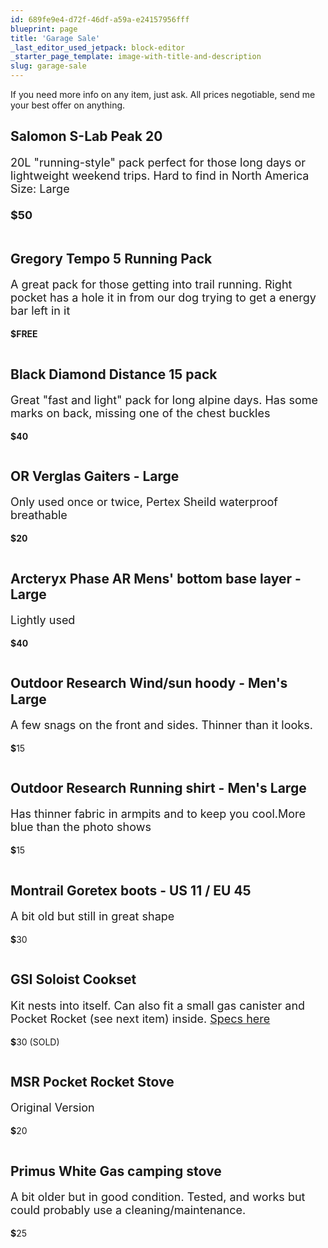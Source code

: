 ```yaml
---
id: 689fe9e4-d72f-46df-a59a-e24157956fff
blueprint: page
title: 'Garage Sale'
_last_editor_used_jetpack: block-editor
_starter_page_template: image-with-title-and-description
slug: garage-sale
---
```

<!-- wp:group {"align":"wide","className":"is-style-default","style":{"spacing":{"padding":{"top":"0px","right":"0px","bottom":"0px","left":"0px"}}}} -->
<div class="wp-block-group alignwide is-style-default" style="padding-top:0px;padding-right:0px;padding-bottom:0px;padding-left:0px"><!-- wp:paragraph -->
<p>If you need more info on any item, just ask. All prices negotiable, send me your best offer on anything.</p>
<!-- /wp:paragraph -->

<!-- wp:columns {"align":"wide"} -->
<div class="wp-block-columns alignwide"><!-- wp:column {"width":"33.33%"} -->
<div class="wp-block-column" style="flex-basis:33.33%"><!-- wp:paragraph -->
<p></p>
<!-- /wp:paragraph -->

<!-- wp:heading {"fontSize":"huge","style":{"typography":{"lineHeight":"1.2"}}} -->
<h2 class="has-huge-font-size" style="line-height:1.2">Salomon S-Lab Peak 20</h2>
<!-- /wp:heading -->

<!-- wp:paragraph {"style":{"typography":{"fontSize":"18px"}}} -->
<p style="font-size:18px">20L "running-style" pack perfect for those long days or lightweight weekend trips. Hard to find in North America<br />Size: Large<br /><br /><strong>$50</strong></p>
<!-- /wp:paragraph --></div>
<!-- /wp:column -->

<!-- wp:column {"width":"66.66%"} -->
<div class="wp-block-column" style="flex-basis:66.66%"><!-- wp:image {"id":1575,"sizeSlug":"large","linkDestination":"none"} -->
<figure class="wp-block-image size-large"><img src="/assets/images/2021/10/IMG_20211016_2135324-1024x764.jpg" alt="" class="wp-image-1575"/></figure>
<!-- /wp:image --></div>
<!-- /wp:column --></div>
<!-- /wp:columns -->

<!-- wp:columns {"align":"wide"} -->
<div class="wp-block-columns alignwide"><!-- wp:column {"width":"33.33%"} -->
<div class="wp-block-column" style="flex-basis:33.33%"><!-- wp:paragraph -->
<p></p>
<!-- /wp:paragraph -->

<!-- wp:heading {"fontSize":"huge","style":{"typography":{"lineHeight":"1.2"}}} -->
<h2 class="has-huge-font-size" style="line-height:1.2">Gregory Tempo 5 Running Pack</h2>
<!-- /wp:heading -->

<!-- wp:paragraph {"style":{"typography":{"fontSize":"18px"}}} -->
<p style="font-size:18px">A great pack for those getting into trail running. Right pocket has a hole it in from our dog trying to get a energy bar left in it</p>
<!-- /wp:paragraph -->

<!-- wp:paragraph -->
<p><strong>$FREE</strong></p>
<!-- /wp:paragraph --></div>
<!-- /wp:column -->

<!-- wp:column {"width":"66.66%"} -->
<div class="wp-block-column" style="flex-basis:66.66%"><!-- wp:image {"id":1577,"sizeSlug":"large","linkDestination":"none"} -->
<figure class="wp-block-image size-large"><img src="/assets/images/2021/10/IMG_20211016_2138093-1024x1007.jpg" alt="" class="wp-image-1577"/></figure>
<!-- /wp:image --></div>
<!-- /wp:column --></div>
<!-- /wp:columns -->

<!-- wp:columns {"align":"wide"} -->
<div class="wp-block-columns alignwide"><!-- wp:column {"width":"33.33%"} -->
<div class="wp-block-column" style="flex-basis:33.33%"><!-- wp:paragraph -->
<p></p>
<!-- /wp:paragraph -->

<!-- wp:heading {"fontSize":"huge","style":{"typography":{"lineHeight":"1.2"}}} -->
<h2 class="has-huge-font-size" style="line-height:1.2">Black Diamond Distance 15 pack</h2>
<!-- /wp:heading -->

<!-- wp:paragraph {"style":{"typography":{"fontSize":"18px"}}} -->
<p style="font-size:18px">Great "fast and light" pack for long alpine days. Has some marks on back, missing one of the chest buckles</p>
<!-- /wp:paragraph -->

<!-- wp:paragraph -->
<p><strong>$40</strong></p>
<!-- /wp:paragraph --></div>
<!-- /wp:column -->

<!-- wp:column {"width":"66.66%"} -->
<div class="wp-block-column" style="flex-basis:66.66%"><!-- wp:image {"id":1581,"sizeSlug":"large","linkDestination":"none"} -->
<figure class="wp-block-image size-large"><img src="/assets/images/2021/10/IMG_20211016_2139472-1024x861.jpg" alt="" class="wp-image-1581"/></figure>
<!-- /wp:image --></div>
<!-- /wp:column --></div>
<!-- /wp:columns -->

<!-- wp:columns {"align":"wide"} -->
<div class="wp-block-columns alignwide"><!-- wp:column {"width":"33.33%"} -->
<div class="wp-block-column" style="flex-basis:33.33%"><!-- wp:paragraph -->
<p></p>
<!-- /wp:paragraph -->

<!-- wp:heading {"fontSize":"huge","style":{"typography":{"lineHeight":"1.2"}}} -->
<h2 class="has-huge-font-size" style="line-height:1.2">OR Verglas Gaiters - Large</h2>
<!-- /wp:heading -->

<!-- wp:paragraph {"style":{"typography":{"fontSize":"18px"}}} -->
<p style="font-size:18px">Only used once or twice, Pertex Sheild waterproof breathable</p>
<!-- /wp:paragraph -->

<!-- wp:paragraph -->
<p><strong>$20</strong></p>
<!-- /wp:paragraph --></div>
<!-- /wp:column -->

<!-- wp:column {"width":"66.66%"} -->
<div class="wp-block-column" style="flex-basis:66.66%"><!-- wp:image {"id":1583,"sizeSlug":"large","linkDestination":"none"} -->
<figure class="wp-block-image size-large"><img src="/assets/images/2021/10/IMG_20211016_2132482-941x1024.jpg" alt="" class="wp-image-1583"/></figure>
<!-- /wp:image --></div>
<!-- /wp:column --></div>
<!-- /wp:columns -->

<!-- wp:columns {"align":"wide"} -->
<div class="wp-block-columns alignwide"><!-- wp:column {"width":"33.33%"} -->
<div class="wp-block-column" style="flex-basis:33.33%"><!-- wp:paragraph -->
<p></p>
<!-- /wp:paragraph -->

<!-- wp:heading {"fontSize":"huge","style":{"typography":{"lineHeight":"1.2"}}} -->
<h2 class="has-huge-font-size" style="line-height:1.2">Arcteryx Phase AR Mens' bottom base layer - Large</h2>
<!-- /wp:heading -->

<!-- wp:paragraph {"style":{"typography":{"fontSize":"18px"}}} -->
<p style="font-size:18px">Lightly used</p>
<!-- /wp:paragraph -->

<!-- wp:paragraph -->
<p><strong>$40</strong></p>
<!-- /wp:paragraph --></div>
<!-- /wp:column -->

<!-- wp:column {"width":"66.66%"} -->
<div class="wp-block-column" style="flex-basis:66.66%"><!-- wp:image {"id":1599,"sizeSlug":"large","linkDestination":"none"} -->
<figure class="wp-block-image size-large"><img src="/assets/images/2021/10/IMG_20211017_164041-768x1024.jpg" alt="" class="wp-image-1599"/></figure>
<!-- /wp:image --></div>
<!-- /wp:column --></div>
<!-- /wp:columns -->

<!-- wp:columns {"align":"wide"} -->
<div class="wp-block-columns alignwide"><!-- wp:column {"width":"33.33%"} -->
<div class="wp-block-column" style="flex-basis:33.33%"><!-- wp:paragraph -->
<p></p>
<!-- /wp:paragraph -->

<!-- wp:heading {"fontSize":"huge","style":{"typography":{"lineHeight":"1.2"}}} -->
<h2 class="has-huge-font-size" style="line-height:1.2">Outdoor Research Wind/sun hoody - Men's Large</h2>
<!-- /wp:heading -->

<!-- wp:paragraph {"style":{"typography":{"fontSize":"18px"}}} -->
<p style="font-size:18px">A few snags on the front and sides. Thinner than it looks.</p>
<!-- /wp:paragraph -->

<!-- wp:paragraph -->
<p><strong>$</strong>15</p>
<!-- /wp:paragraph --></div>
<!-- /wp:column -->

<!-- wp:column {"width":"66.66%"} -->
<div class="wp-block-column" style="flex-basis:66.66%"><!-- wp:image {"id":1586,"sizeSlug":"large","linkDestination":"none"} -->
<figure class="wp-block-image size-large"><img src="/assets/images/2021/10/IMG_20211016_2148093-1024x870.jpg" alt="" class="wp-image-1586"/></figure>
<!-- /wp:image --></div>
<!-- /wp:column --></div>
<!-- /wp:columns -->

<!-- wp:columns {"align":"wide"} -->
<div class="wp-block-columns alignwide"><!-- wp:column {"width":"33.33%"} -->
<div class="wp-block-column" style="flex-basis:33.33%"><!-- wp:paragraph -->
<p></p>
<!-- /wp:paragraph -->

<!-- wp:heading {"fontSize":"huge","style":{"typography":{"lineHeight":"1.2"}}} -->
<h2 class="has-huge-font-size" style="line-height:1.2">Outdoor Research Running shirt - Men's Large</h2>
<!-- /wp:heading -->

<!-- wp:paragraph {"style":{"typography":{"fontSize":"18px"}}} -->
<p style="font-size:18px">Has thinner fabric in armpits and to keep you cool.More blue than the photo shows</p>
<!-- /wp:paragraph -->

<!-- wp:paragraph -->
<p><strong>$</strong>15</p>
<!-- /wp:paragraph --></div>
<!-- /wp:column -->

<!-- wp:column {"width":"66.66%"} -->
<div class="wp-block-column" style="flex-basis:66.66%"><!-- wp:image {"id":1598,"sizeSlug":"large","linkDestination":"none"} -->
<figure class="wp-block-image size-large"><img src="/assets/images/2021/10/IMG_20211017_163841-768x1024.jpg" alt="" class="wp-image-1598"/></figure>
<!-- /wp:image --></div>
<!-- /wp:column --></div>
<!-- /wp:columns -->

<!-- wp:columns {"align":"wide"} -->
<div class="wp-block-columns alignwide"><!-- wp:column {"width":"33.33%"} -->
<div class="wp-block-column" style="flex-basis:33.33%"><!-- wp:paragraph -->
<p></p>
<!-- /wp:paragraph -->

<!-- wp:heading {"fontSize":"huge","style":{"typography":{"lineHeight":"1.2"}}} -->
<h2 class="has-huge-font-size" style="line-height:1.2">Montrail Goretex boots - US 11 / EU 45</h2>
<!-- /wp:heading -->

<!-- wp:paragraph {"style":{"typography":{"fontSize":"18px"}}} -->
<p style="font-size:18px">A bit old but still in great shape</p>
<!-- /wp:paragraph -->

<!-- wp:paragraph -->
<p><strong>$</strong>30</p>
<!-- /wp:paragraph --></div>
<!-- /wp:column -->

<!-- wp:column {"width":"66.66%"} -->
<div class="wp-block-column" style="flex-basis:66.66%"><!-- wp:image {"id":1590,"sizeSlug":"large","linkDestination":"none"} -->
<figure class="wp-block-image size-large"><img src="/assets/images/2021/10/IMG_20211016_2142572-1024x883.jpg" alt="" class="wp-image-1590"/></figure>
<!-- /wp:image --></div>
<!-- /wp:column --></div>
<!-- /wp:columns -->

<!-- wp:columns {"align":"wide"} -->
<div class="wp-block-columns alignwide"><!-- wp:column {"width":"33.33%"} -->
<div class="wp-block-column" style="flex-basis:33.33%"><!-- wp:paragraph -->
<p></p>
<!-- /wp:paragraph -->

<!-- wp:heading {"fontSize":"huge","style":{"typography":{"lineHeight":"1.2"}}} -->
<h2 class="has-huge-font-size" style="line-height:1.2">GSI Soloist Cookset</h2>
<!-- /wp:heading -->

<!-- wp:paragraph {"style":{"typography":{"fontSize":"18px"}}} -->
<p style="font-size:18px">Kit nests into itself. Can also fit a small gas canister and Pocket Rocket (see next item) inside. <a href="https://vpo.ca/product/318734/pinnacle-soloist">Specs here</a></p>
<!-- /wp:paragraph -->

<!-- wp:paragraph -->
<p><strong>$</strong>30 (SOLD)</p>
<!-- /wp:paragraph --></div>
<!-- /wp:column -->

<!-- wp:column {"width":"66.66%"} -->
<div class="wp-block-column" style="flex-basis:66.66%"><!-- wp:image {"id":1597,"sizeSlug":"large","linkDestination":"none"} -->
<figure class="wp-block-image size-large"><img src="/assets/images/2021/10/IMG_20211017_161041-1024x768.jpg" alt="" class="wp-image-1597"/></figure>
<!-- /wp:image --></div>
<!-- /wp:column --></div>
<!-- /wp:columns -->

<!-- wp:columns {"align":"wide"} -->
<div class="wp-block-columns alignwide"><!-- wp:column {"width":"33.33%"} -->
<div class="wp-block-column" style="flex-basis:33.33%"><!-- wp:paragraph -->
<p></p>
<!-- /wp:paragraph -->

<!-- wp:heading {"fontSize":"huge","style":{"typography":{"lineHeight":"1.2"}}} -->
<h2 class="has-huge-font-size" style="line-height:1.2">MSR Pocket Rocket Stove</h2>
<!-- /wp:heading -->

<!-- wp:paragraph {"style":{"typography":{"fontSize":"18px"}}} -->
<p style="font-size:18px">Original Version</p>
<!-- /wp:paragraph -->

<!-- wp:paragraph -->
<p><strong>$</strong>20</p>
<!-- /wp:paragraph --></div>
<!-- /wp:column -->

<!-- wp:column {"width":"66.66%"} -->
<div class="wp-block-column" style="flex-basis:66.66%"><!-- wp:image {"id":1591,"sizeSlug":"large","linkDestination":"none"} -->
<figure class="wp-block-image size-large"><img src="/assets/images/2021/10/IMG_20211016_2141312-1024x724.jpg" alt="" class="wp-image-1591"/></figure>
<!-- /wp:image --></div>
<!-- /wp:column --></div>
<!-- /wp:columns -->

<!-- wp:columns {"align":"wide"} -->
<div class="wp-block-columns alignwide"><!-- wp:column {"width":"33.33%"} -->
<div class="wp-block-column" style="flex-basis:33.33%"><!-- wp:paragraph -->
<p></p>
<!-- /wp:paragraph -->

<!-- wp:heading {"fontSize":"huge","style":{"typography":{"lineHeight":"1.2"}}} -->
<h2 class="has-huge-font-size" style="line-height:1.2">Primus White Gas camping stove</h2>
<!-- /wp:heading -->

<!-- wp:paragraph {"style":{"typography":{"fontSize":"18px"}}} -->
<p style="font-size:18px">A bit older but in good condition. Tested, and works but could probably use a cleaning/maintenance.</p>
<!-- /wp:paragraph -->

<!-- wp:paragraph -->
<p><strong>$</strong>25</p>
<!-- /wp:paragraph --></div>
<!-- /wp:column -->

<!-- wp:column {"width":"66.66%"} -->
<div class="wp-block-column" style="flex-basis:66.66%"><!-- wp:image {"id":1592,"sizeSlug":"large","linkDestination":"none"} -->
<figure class="wp-block-image size-large"><img src="/assets/images/2021/10/IMG_20211016_2133382-1024x952.jpg" alt="" class="wp-image-1592"/></figure>
<!-- /wp:image --></div>
<!-- /wp:column --></div>
<!-- /wp:columns --></div>
<!-- /wp:group -->

<!-- wp:paragraph -->
<p></p>
<!-- /wp:paragraph -->